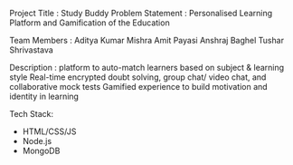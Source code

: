 Project Title : Study Buddy
Problem Statement : Personalised Learning Platform and Gamification of the Education

Team Members :
 Aditya Kumar Mishra 
 Amit Payasi 
 Anshraj Baghel
 Tushar Shrivastava


 Description :
 platform to auto-match learners based on subject & learning style
 Real-time encrypted doubt solving, group chat/ video chat, and collaborative mock tests
 Gamified experience to build motivation and identity in learning


 Tech Stack:
- HTML/CSS/JS
- Node.js
- MongoDB


 